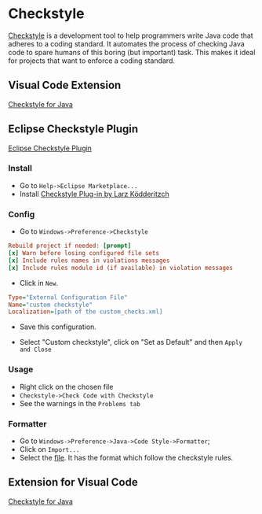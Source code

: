# Checkstyle

[Checkstyle](http://checkstyle.sourceforge.net) is a development tool to help programmers write Java code that adheres to a coding standard. It automates the process of checking Java code to spare humans of this boring (but important) task. This makes it ideal for projects that want to enforce a coding standard.

## Visual Code Extension

[Checkstyle for Java](https://marketplace.visualstudio.com/items?itemName=shengchen.vscode-checkstyle)

## Eclipse Checkstyle Plugin

[Eclipse Checkstyle Plugin](checkstyle.org/eclipse-cs)

### Install

* Go to `Help->Eclipse Marketplace...`
* Install [Checkstyle Plug-in by Larz Ködderitzch](http://marketplace.eclipse.org/content/checkstyle-plug)

### Config

* Go to `Windows->Preference->Checkstyle`

```ini
Rebuild project if needed: [prompt]
[x] Warn before losing configured file sets
[x] Include rules names in violations messages
[x] Include rules module id (if available) in violation messages
```

* Click in `New`.

```ini
Type="External Configuration File"
Name="custom checkstyle"
Localization=[path of the custom_checks.xml]
```

* Save this configuration.

* Select "Custom checkstyle", click on "Set as Default" and then `Apply and Close`

### Usage

* Right click on the chosen file
* `Checkstyle->Check Code with Checkstyle`
* See the warnings in the `Problems tab`

### Formatter

* Go to `Windows->Preference->Java->Code Style->Formatter`;
* Click on `Import...`
* Select the [file](eclipse_formatter.xml). It has the format which follow the checkstyle rules.

## Extension for Visual Code

[Checkstyle for Java](https://marketplace.visualstudio.com/items?itemName=shengchen.vscode-checkstyle)

